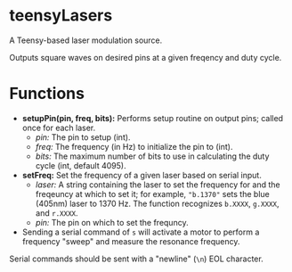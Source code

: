 # teensyLasers
A Teensy-based laser modulation source.

Outputs square waves on desired pins at a given freqency and duty cycle.

# Functions
* **setupPin(pin, freq, bits):** Performs setup routine on output pins; called once for each laser.
    *  *pin:* The pin to setup (int).
    *  *freq:* The frequency (in Hz) to initialize the pin to (int).
    *  *bits:* The maximum number of bits to use in calculating the duty cycle (int, default 4095).
*  **setFreq:** Set the frequency of a given laser based on serial input.
    *  *laser:* A string containing the laser to set the frequency for and the freqeuncy at which to set it; for example, `"b.1370"` sets the blue (405nm) laser to 1370 Hz.  The function recognizes `b.XXXX`, `g.XXXX`, and `r.XXXX`.
    *  *pin:* The pin on which to set the frequncy.
*  Sending a serial command of `s` will activate a motor to perform a frequency "sweep" and measure the resonance frequency.

Serial commands should be sent with a "newline" (`\n`) EOL character.
